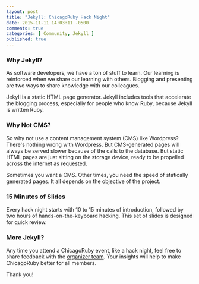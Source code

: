 ```yaml
---
layout: post
title: "Jekyll: ChicagoRuby Hack Night"
date: 2015-11-11 14:03:11 -0500
comments: true
categories: [ Community, Jekyll ]
published: true
---
```


### Why Jekyll?

As software developers, we have a ton of stuff to learn. Our learning is reinforced when we share our learning with others. Blogging and presenting are two ways to share knowledge with our colleagues.

Jekyll is a static HTML page generator. Jekyll includes tools that accelerate the blogging process, especially for people who know Ruby, because Jekyll is written Ruby.

### Why Not CMS?

So why not use a content management system (CMS) like Wordpress? There's nothing wrong with Wordpress. But CMS-generated pages will always be served slower because of the calls to the database. But static HTML pages are just sitting on the storage device, ready to be propelled across the internet as requested.

Sometimes you want a CMS. Other times, you need the speed of statically generated pages. It all depends on the objective of the project.

<!--more-->

### 15 Minutes of Slides

Every hack night starts with 10 to 15 minutes of introduction, followed by two hours of hands-on-the-keyboard hacking. This set of slides is designed for quick review.

<center><script async class="speakerdeck-embed" data-id="5acb1191d2a94ceabed1bc66b4665901" data-ratio="1.77777777777778" src="//speakerdeck.com/assets/embed.js"></script></center>

### More Jekyll?

Any time you attend a ChicagoRuby event, like a hack night, feel free to share feedback with the [organizer team](http://www.chicagoruby.org/contact/). Your insights will help to make ChicagoRuby better for all members.

Thank you!
